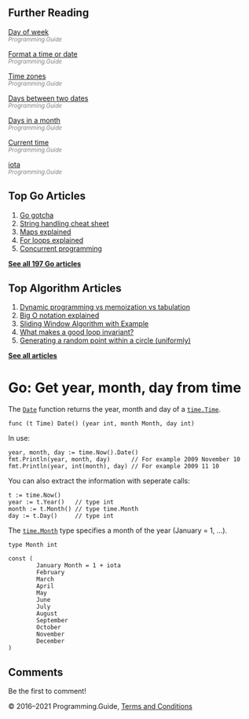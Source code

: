



## Further Reading

[Day of week](day-of-week-int.html)  
<span style="color: grey; font-style: italic; font-size: smaller">Programming.Guide</span>

[Format a time or date](format-parse-string-time-date-example.html)  
<span style="color: grey; font-style: italic; font-size: smaller">Programming.Guide</span>

[Time zones](time-change-convert-location-timezone.html)  
<span style="color: grey; font-style: italic; font-size: smaller">Programming.Guide</span>

[Days between two dates](days-between-dates.html)  
<span style="color: grey; font-style: italic; font-size: smaller">Programming.Guide</span>

[Days in a month](last-day-month-date.html)  
<span style="color: grey; font-style: italic; font-size: smaller">Programming.Guide</span>

[Current time](current-time.html)  
<span style="color: grey; font-style: italic; font-size: smaller">Programming.Guide</span>

[iota](iota.html)  
<span style="color: grey; font-style: italic; font-size: smaller">Programming.Guide</span>

## Top Go Articles

1.  [Go gotcha](go-gotcha.html)
2.  [String handling cheat sheet](string-functions-reference-cheat-sheet.html)
3.  [Maps explained](maps-explained.html)
4.  [For loops explained](for-loop.html)
5.  [Concurrent programming](go-concurrency-tutorial.html)

[**See all 197 Go articles**](index.html)



## Top Algorithm Articles

1.  [Dynamic programming vs memoization vs tabulation](../dynamic-programming-vs-memoization-vs-tabulation.html)
2.  [Big O notation explained](../big-o-notation-explained.html)
3.  [Sliding Window Algorithm with Example](../sliding-window-example.html)
4.  [What makes a good loop invariant?](../what-makes-a-good-loop-invariant.html)
5.  [Generating a random point within a circle (uniformly)](../random-point-within-circle.html)

[**See all articles**](../index.html)

# Go: Get year, month, day from time

The [`Date`](https://golang.org/pkg/time/#Time.Date) function returns the year, month and day of a [`time.Time`](https://golang.org/pkg/time/#Time).

    func (t Time) Date() (year int, month Month, day int)

In use:

    year, month, day := time.Now().Date()
    fmt.Println(year, month, day)      // For example 2009 November 10
    fmt.Println(year, int(month), day) // For example 2009 11 10

You can also extract the information with seperate calls:

    t := time.Now()
    year := t.Year()   // type int
    month := t.Month() // type time.Month
    day := t.Day()     // type int

The [`time.Month`](https://golang.org/pkg/time/#Month) type specifies a month of the year (January = 1, …).

    type Month int

    const (
            January Month = 1 + iota
            February
            March
            April
            May
            June
            July
            August
            September
            October
            November
            December
    )

## Comments

Be the first to comment!

© 2016–2021 Programming.Guide, [Terms and Conditions](../terms-and-conditions.html)
